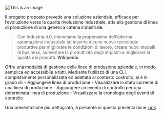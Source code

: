 ![This is an image](https://i.imgur.com/0pa9TfK.png)

Il progetto proposto prevede una soluzione aziendale, efficace per l’evoluzione verso la quarta rivoluzione industriale, atta alla gestione di linee di produzione di una generica catena industriale.

> Con Industria 4.0, intendiamo la propensione dell'odierna automazione industriale ad inserire alcune nuove tecnologie produttive per migliorare le condizioni di lavoro, creare nuovi modelli di business, aumentare la produttività degli impianti e migliorare la qualità dei prodotti.
> **Wikipedia**

Offre una modalità di gestione delle linee di produzione aziendale,
in modo semplice ed accessibile a tutti. Mediante l’utilizzo di una CLI, completamente personalizzata ed adattata al
contesto costruito, si è in grado di: - Aggiungere linea di produzione - Visualizzare lo stato corrente di una linea di produzione - Aggiungere un evento di controllo per una determinata linea di produzione - Visualizzare la cronologia degli eventi di controllo

Una presentazione più dettagliata, è presente in questa presentazione [Link](http://mrxio.it:81/files/industry40.pdf).


